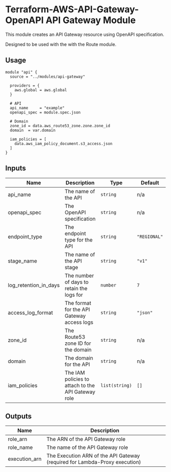 # Terraform-AWS-API-Gateway-OpenAPI API Gateway Module

This module creates an API Gateway resource using OpenAPI specification.

Designed to be used with the with the Route module.

## Usage

```hcl
module "api" {
  source = "../modules/api-gateway"

  providers = {
    aws.global = aws.global
  }

  # API
  api_name     = "example"
  openapi_spec = module.spec.json

  # Domain
  zone_id = data.aws_route53_zone.zone.zone_id
  domain  = var.domain

  iam_policies = [
    data.aws_iam_policy_document.s3_access.json
  ]
}
```

## Inputs

| Name | Description | Type | Default | Required |
|------|-------------|------|---------|:--------:|
| api\_name | The name of the API | `string` | n/a | yes |
| openapi\_spec | The OpenAPI specification | `string` | n/a | yes |
| endpoint\_type | The endpoint type for the API | `string` | `"REGIONAL"` | no |
| stage\_name | The name of the API stage | `string` | `"v1"` | no |
| log\_retention\_in\_days | The number of days to retain the logs for | `number` | `7` | no |
| access\_log\_format | The format for the API Gateway access logs | `string` | `"json"` | no |
| zone\_id | The Route53 zone ID for the domain | `string` | n/a | yes |
| domain | The domain for the API | `string` | n/a | yes |
| iam\_policies | The IAM policies to attach to the API Gateway role | `list(string)` | `[]` | no |

## Outputs

| Name | Description |
|------|-------------|
| role_arn | The ARN of the API Gateway role |
| role_name | The name of the API Gateway role |
| execution_arn | The Execution ARN of the API Gateway (required for Lambda-Proxy execution) |